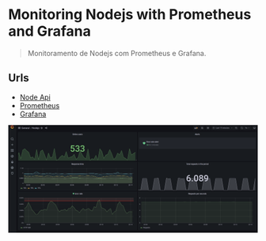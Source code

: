# Monitoring Nodejs with Prometheus and Grafana

> Monitoramento de Nodejs com Prometheus e Grafana.

## Urls

- [Node Api](http:localhost:8080)
- [Prometheus](http:localhost:9090)
- [Grafana](http:localhost:3000)

<p align="center">
    <img src="dashboard.png" alt="drawing" width="900"/>
</p>
